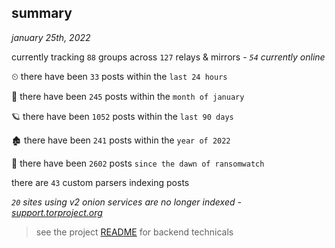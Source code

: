 
## summary
_january 25th, 2022_

currently tracking `88` groups across `127` relays & mirrors - _`54` currently online_

⏲ there have been `33` posts within the `last 24 hours`

🦈 there have been `245` posts within the `month of january`

🪐 there have been `1052` posts within the `last 90 days`

🏚 there have been `241` posts within the `year of 2022`

🦕 there have been `2602` posts `since the dawn of ransomwatch`

there are `43` custom parsers indexing posts

_`20` sites using v2 onion services are no longer indexed - [support.torproject.org](https://support.torproject.org/onionservices/v2-deprecation/)_

> see the project [README](https://github.com/thetanz/ransomwatch#ransomwatch--) for backend technicals

